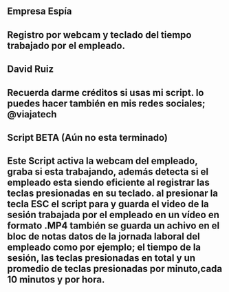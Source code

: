 Empresa Espía
---------
Registro por webcam y teclado del tiempo trabajado por el empleado.
---------
David Ruiz
---------
Recuerda darme créditos si usas mi script. lo puedes hacer también en mis redes sociales; @viajatech
---------
Script BETA (Aún no esta terminado)
---------
Este Script activa la webcam del empleado, graba si esta trabajando, además detecta si el empleado esta siendo eficiente al registrar las teclas presionadas en su teclado. al presionar la tecla ESC el script para y guarda el video de la sesión trabajada por el empleado en un vídeo en formato .MP4 también se guarda un achivo en el bloc de notas datos de la jornada laboral del empleado como por ejemplo; el tiempo de la sesión,
las teclas presionadas en total y un promedio de teclas presionadas por minuto,cada 10 minutos y por hora. 
---------

